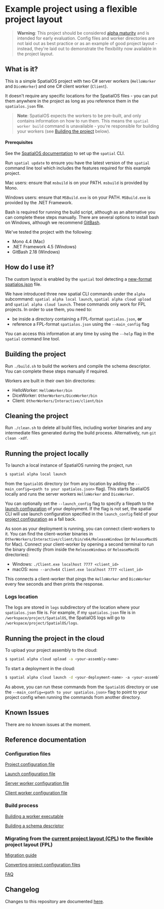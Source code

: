 # Example project using a flexible project layout

> **Warning**: This project should be considered [alpha maturity](https://docs.improbable.io/reference/latest/shared/release-policy#maturity-stages) and is intended for early evaluation. Config files and worker directories are not laid out as best practice or as an example of good project layout - instead, they're laid out to demonstrate the flexibility now available in the project layout.

## What is it?
This is a simple SpatialOS project with two C# server workers (`HelloWorker` and `DiceWorker`) and one C# client worker (`Client`).

It doesn't require any specific locations for the SpatialOS files - you can put them anywhere in the project as long as you reference them in the `spatialos.json` file.

> **Note**: SpatialOS expects the workers to be pre-built, and only contains information on how to run them. This means the `spatial worker build` command is unavailable - you're responsible for building your workers (see [Building the project](#building-the-project) below).

#### Prerequisites

See the [SpatialOS documentation](https://docs.improbable.io/reference/latest) to set up the `spatial` CLI.

Run `spatial update` to ensure you have the latest version of the `spatial` command line tool which includes the features required for this example project.

Mac users: ensure that `msbuild` is on your PATH. `msbuild` is provided by Mono.

Windows users: ensure that `MSBuild.exe` is on your PATH. `MSBuild.exe` is provided by the .NET Framework.

Bash is required for running the build script, although as an alternative you can complete these steps manually. There are several options to install bash on Windows, although we recommend [GitBash](https://gitforwindows.org/).

We've tested the project with the following:
* Mono 4.4 (Mac)
* .NET Framework 4.5 (Windows)
* GitBash 2.18 (Windows)

## How do I use it?
The custom layout is enabled by the `spatial` tool detecting a [new-format spatialos.json](docs/reference/project-configuration.md) file. 

We have introduced three new spatial CLI commands under the `alpha` subcommand: `spatial alpha local launch`, `spatial alpha cloud upload` and `spatial alpha cloud launch`. These commands only work for FPL projects. In order to use them, you need to:
* be inside a directory containing a FPL-format `spatialos.json`, **or** 
* reference a FPL-format `spatialos.json` using the `--main_config` flag

You can access this information at any time by using the `--help` flag in the `spatial` command line tool.

## Building the project
Run `./build.sh` to build the workers and compile the schema descriptor. You can complete these steps manually if required.

Workers are built in their own bin directories:
* HelloWorker: `HelloWorker/bin`
* DiceWorker: `OtherWorkers/DiceWorker/bin`
* Client: `OtherWorkers/Interactive/client/bin`

## Cleaning the project
Run `./clean.sh` to delete all build files, including worker binaries and any intermediate files generated during the build process. Alternatively, run `git clean -xdf`.

## Running the project locally

To launch a local instance of SpatialOS running the project, run
```bash
$ spatial alpha local launch
```
from the `SpatialOS` directory (or from any location by adding the `--main_config=<path to your spatialos.json>` flag). This starts SpatialOS locally and runs the server workers `HelloWorker` and `DiceWorker`.

You can optionally set the `--launch_config` flag to specify a filepath to the [launch configuration](docs/reference/launch-configuration.md) of your deployment. If the flag is not set, the spatial CLI will use launch configuration specified in the `launch_config` field of your [project configuration](docs/reference/project-configuration.md) as a fall back.

As soon as your deployment is running, you can connect client-workers to it. You can find the client-worker binaries in `OtherWorkers/Interactive/client/bin/x64/ReleaseWindows` (or `ReleaseMacOS` for Mac). Connect your client-worker by opening a second terminal to run the binary directly (from inside the `ReleaseWindows` or `ReleaseMacOS` directories):
* Windows: `./Client.exe localhost 7777 <client_id>`
* macOS: `mono --arch=64 Client.exe localhost 7777 <client_id>`

This connects a client-worker that pings the `HelloWorker` and `DiceWorker` every few seconds and then prints the response.

### Logs location
The logs are stored in `logs` subdirectory of the location where your `spatialos.json` file is. For example, if my `spatialos.json` file is in `/workspace/project/SpatialOS`, the SpatialOS logs will go to `/workspace/project/SpatialOS/logs`.

## Running the project in the cloud

To upload your project assembly to the cloud:
```bash
$ spatial alpha cloud upload -a <your-assembly-name>
```

To start a deployment in the cloud:
```bash
$ spatial alpha cloud launch -d <your-deployment-name> -a <your-assembly-name>
```

As above, you can run these commands from the `SpatialOS` directory or use the `--main_config=<path to your spatialos.json>` flag to point to your project config when running the commands from another directory.

## Known Issues
There are no known issues at the moment.

## Reference documentation

### Configuration files
[Project configuration file](docs/reference/project-configuration.md)

[Launch configuration file](docs/reference/launch-configuration.md)

[Server worker configuration file](docs/reference/server-worker-configuration.md)

[Client worker configuration file](docs/reference/client-worker-configuration.md)

### Build process
[Building a worker executable](docs/build-process/worker-build-process.md)

[Building a schema descriptor](docs/build-process/schema-descriptor-build-process.md)

### Migrating from the [current project layout (CPL)](https://docs.improbable.io/reference/latest/shared/reference/project-structure) to the flexible project layout (FPL)
[Migration guide](docs/migration-guide/migration-guide-master-page.md)

[Converting project configuration files](docs/migration-guide/configs-conversion-guide.md)

[FAQ](docs/migration-guide/faq.md)

## Changelog
Changes to this repository are documented [here](docs/changelog.md).
